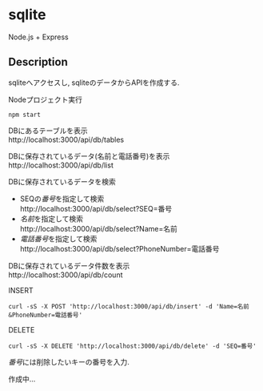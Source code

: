 # sqlite
Node.js + Express  

## Description
sqliteへアクセスし, sqliteのデータからAPIを作成する.  
  
Nodeプロジェクト実行  
```
npm start
```
  
DBにあるテーブルを表示  
http://localhost:3000/api/db/tables    
  
DBに保存されているデータ(名前と電話番号)を表示  
http://localhost:3000/api/db/list  
  
DBに保存されているデータを検索  
- SEQの*番号*を指定して検索  
http://localhost:3000/api/db/select?SEQ=番号  
- *名前*を指定して検索  
http://localhost:3000/api/db/select?Name=名前  
- *電話番号*を指定して検索  
http://localhost:3000/api/db/select?PhoneNumber=電話番号  
  
DBに保存されているデータ件数を表示  
http://localhost:3000/api/db/count  
  
  
INSERT  
```
curl -sS -X POST 'http://localhost:3000/api/db/insert' -d 'Name=名前&PhoneNumber=電話番号'
```
  
DELETE  
```
curl -sS -X DELETE 'http://localhost:3000/api/db/delete' -d 'SEQ=番号'
```
*番号*には削除したいキーの番号を入力.  
  
  
作成中...
